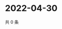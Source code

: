 # 2022-04-30

共 0 条

<!-- BEGIN WEIBO -->
<!-- 最后更新时间 Sat Apr 30 2022 23:16:35 GMT+0800 (China Standard Time) -->

<!-- END WEIBO -->
